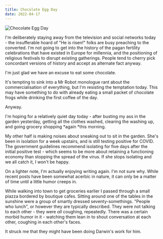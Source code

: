 ```yaml
---
title: Chocolate Egg Day
date: 2022-04-17
---
```


![Chocolate Egg Day](https://source.unsplash.com/X6cChncECA8/1600x900)

I'm deliberately staying away from the television and social networks today - the insufferable hoard of "He is risen!" folks are busy preaching to the converted. I'm not going to get into the history of the pagan fertility celebrations that have existed in Europe for millennia, and the positioning of religious festivals to disrupt existing gatherings. People tend to cherry pick concordant versions of history and accept as alternate fact anyway.

I'm just glad we have an excuse to eat some chocolate.

It's tempting to sink into a Mr Robot monologue rant about the commercialisation of everything, but I'm resisting the temptation today. This may have something to do with already eating a small packet of chocolate frogs while drinking the first coffee of the day.

Anyway.

I'm hoping for a relatively quiet day today - after busting my ass in the garden yesterday, getting all the clothes washed, clearing the washing up, and going grocery shopping *again *this morning.

My other half is making noises about sneaking out to sit in the garden. She's been in isolation for a week upstairs, and is still testing positive for COVID. The government guidelines recommend isolating for five days after the initial positive test - which seems to be more about retaining a functioning economy than stopping the spread of the virus. If she stops isolating and we all catch it, I won't be happy.

On a lighter note, I'm actually enjoying writing again. I'm not sure why. While recent posts have been somewhat acerbic in nature, it can only be a matter of time until a little humor creeps in.

While walking into town to get groceries earlier I passed through a small piazza bordered by boutique cafes. Sitting around one of the tables in the sunshine were a group of smartly dressed seventy-somethings. "People who lunch", or however they are typically described. They were not talking to each other - they were *all* coughing, repeatedly. There was a certain morbid humor in it - watching them lean in to shout conversation at each other, coughing in each other's faces.

It struck me that they might have been doing Darwin's work for him.
